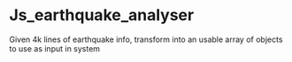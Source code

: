 # Js_earthquake_analyser
Given 4k lines of earthquake info, transform into an usable array of objects to use as input in system
